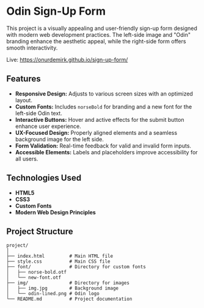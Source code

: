 # Odin Sign-Up Form

This project is a visually appealing and user-friendly sign-up form designed with modern web development practices. The left-side image and "Odin" branding enhance the aesthetic appeal, while the right-side form offers smooth interactivity.

Live: https://onurdemirk.github.io/sign-up-form/

## Features

- **Responsive Design:** Adjusts to various screen sizes with an optimized layout.
- **Custom Fonts:** Includes `norseBold` for branding and a new font for the left-side Odin text.
- **Interactive Buttons:** Hover and active effects for the submit button enhance user experience.
- **UX-Focused Design:** Properly aligned elements and a seamless background image for the left side.
- **Form Validation:** Real-time feedback for valid and invalid form inputs.
- **Accessible Elements:** Labels and placeholders improve accessibility for all users.

## Technologies Used

- **HTML5**
- **CSS3**
- **Custom Fonts**
- **Modern Web Design Principles**

## Project Structure

```plaintext
project/
│
├── index.html         # Main HTML file
├── style.css          # Main CSS file
├── font/              # Directory for custom fonts
│   ├── norse-bold.otf
│   └── new-font.otf
├── img/               # Directory for images
│   ├── img.jpg        # Background image
│   └── odin-lined.png # Odin logo
└── README.md          # Project documentation

